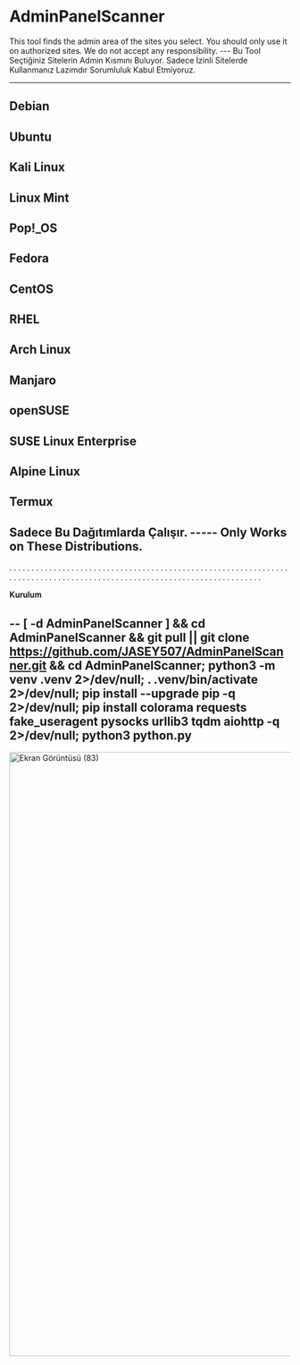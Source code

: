 # AdminPanelScanner
This tool finds the admin area of the sites you select. You should only use it on authorized sites. We do not accept any responsibility.        ---         Bu Tool Seçtiğiniz Sitelerin Admin Kısmını Buluyor. Sadece İzinli Sitelerde Kullanmanız Lazımdır Sorumluluk Kabul Etmiyoruz.







































---------------------------------------
Debian
-
Ubuntu
-
Kali Linux
-
Linux Mint
-
Pop!_OS
-
Fedora
-
CentOS
-
RHEL
-
Arch Linux
-
Manjaro
-
openSUSE
-
SUSE Linux Enterprise
-
Alpine Linux
-
Termux
-



Sadece Bu Dağıtımlarda Çalışır.   -----    Only Works on These Distributions.
---------------------------------------











































.
.
.
.
.
.
.
.
.
.
.
.
.
.
.
.
.
.
.
.
.
.
.
.
.
.
.
.
.
.
.
.
.
.
.
.
.
.
.
.
.
.
.
.
.
.
.
.
.
.
.
.
.
.
.
.
.
.
.
.
.
.
.
.
.
.
.
.
.
.
.
.
.
.
.
.
.
.
.
.
.
.
.
.
.
.
.
.
.
.
.
.
.
.
.
.
.
.
.
.
.
.
.
.
.
.
.
.
.
.
.
.
.
.
.
.
.
.
.
.




































                            








𝐊𝐮𝐫𝐮𝐥𝐮𝐦

--
[ -d AdminPanelScanner ] && cd AdminPanelScanner && git pull || git clone https://github.com/JASEY507/AdminPanelScanner.git && cd AdminPanelScanner; python3 -m venv .venv 2>/dev/null; . .venv/bin/activate 2>/dev/null; pip install --upgrade pip -q 2>/dev/null; pip install colorama requests fake_useragent pysocks urllib3 tqdm aiohttp -q 2>/dev/null; python3 python.py
-
























<img width="1920" height="1080" alt="Ekran Görüntüsü (83)" src="https://github.com/user-attachments/assets/d159f514-7ff0-47ed-a2ac-6e02551561d5" />

